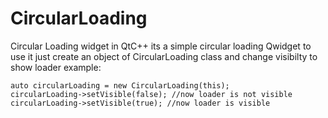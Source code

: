 # CircularLoading
Circular Loading widget in QtC++
its a simple circular loading Qwidget 
to use it just create an object of CircularLoading class and change visibilty to show loader
example:
```
auto circularLoading = new CircularLoading(this);
circularLoading->setVisible(false); //now loader is not visible
circularLoading->setVisible(true); //now loader is visible
```
